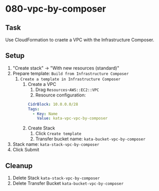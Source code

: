 # 080-vpc-by-composer

## Task
Use CloudFormation to craete a VPC with the Infrastructure Composer.

## Setup
1. "Create stack" -> "With new resources (standard)"
2. Prepare template: `Build from Infrastructure Composer`
	1. `Create a template in Infrastructure Composer`
		1. Create a VPC
			1. Drag `Resources`-`AWS::EC2::VPC`
			2. Resource configuration:
			```yaml
			CidrBlock: 10.0.0.0/28
			Tags: 
			  - Key: Name
			    Value: kata-vpc-vpc-by-composer
			```
		2. Create Stack
			1. Click `Create template`
			2. Transfer bucket name: `kata-bucket-vpc-by-composer`
3. Stack name: `kata-stack-vpc-by-composer`
4. Click Submit

## Cleanup
1. Delete Stack `kata-stack-vpc-by-composer`
2. Delete Transfer Bucket `kata-bucket-vpc-by-composer`
